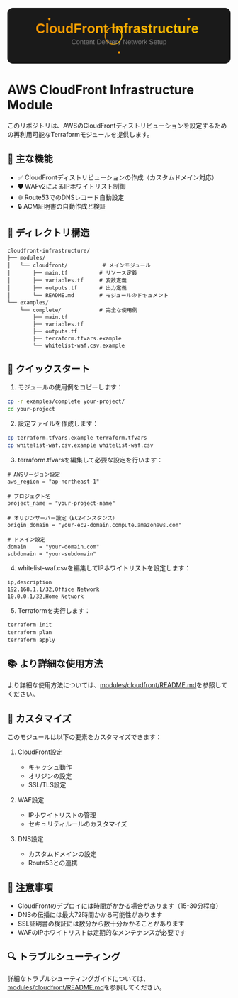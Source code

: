 <div align="center">

![CloudFront Infrastructure](assets/header.svg)

</div>

# AWS CloudFront Infrastructure Module

このリポジトリは、AWSのCloudFrontディストリビューションを設定するための再利用可能なTerraformモジュールを提供します。

## 🌟 主な機能

- ✅ CloudFrontディストリビューションの作成（カスタムドメイン対応）
- 🛡️ WAFv2によるIPホワイトリスト制御
- 🌐 Route53でのDNSレコード自動設定
- 🔒 ACM証明書の自動作成と検証

## 📁 ディレクトリ構造

```
cloudfront-infrastructure/
├── modules/
│   └── cloudfront/           # メインモジュール
│       ├── main.tf          # リソース定義
│       ├── variables.tf     # 変数定義
│       ├── outputs.tf       # 出力定義
│       └── README.md        # モジュールのドキュメント
└── examples/
    └── complete/            # 完全な使用例
        ├── main.tf
        ├── variables.tf
        ├── outputs.tf
        ├── terraform.tfvars.example
        └── whitelist-waf.csv.example
```

## 🚀 クイックスタート

1. モジュールの使用例をコピーします：
```bash
cp -r examples/complete your-project/
cd your-project
```

2. 設定ファイルを作成します：
```bash
cp terraform.tfvars.example terraform.tfvars
cp whitelist-waf.csv.example whitelist-waf.csv
```

3. terraform.tfvarsを編集して必要な設定を行います：
```hcl
# AWSリージョン設定
aws_region = "ap-northeast-1"

# プロジェクト名
project_name = "your-project-name"

# オリジンサーバー設定（EC2インスタンス）
origin_domain = "your-ec2-domain.compute.amazonaws.com"

# ドメイン設定
domain    = "your-domain.com"
subdomain = "your-subdomain"
```

4. whitelist-waf.csvを編集してIPホワイトリストを設定します：
```csv
ip,description
192.168.1.1/32,Office Network
10.0.0.1/32,Home Network
```

5. Terraformを実行します：
```bash
terraform init
terraform plan
terraform apply
```

## 📚 より詳細な使用方法

より詳細な使用方法については、[modules/cloudfront/README.md](modules/cloudfront/README.md)を参照してください。

## 🔧 カスタマイズ

このモジュールは以下の要素をカスタマイズできます：

1. CloudFront設定
   - キャッシュ動作
   - オリジンの設定
   - SSL/TLS設定

2. WAF設定
   - IPホワイトリストの管理
   - セキュリティルールのカスタマイズ

3. DNS設定
   - カスタムドメインの設定
   - Route53との連携

## 📝 注意事項

- CloudFrontのデプロイには時間がかかる場合があります（15-30分程度）
- DNSの伝播には最大72時間かかる可能性があります
- SSL証明書の検証には数分から数十分かかることがあります
- WAFのIPホワイトリストは定期的なメンテナンスが必要です

## 🔍 トラブルシューティング

詳細なトラブルシューティングガイドについては、[modules/cloudfront/README.md](modules/cloudfront/README.md#トラブルシューティング)を参照してください。
